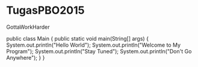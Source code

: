 # TugasPBO2015
GottaWorkHarder

public class Main {
    public static void main(String[] args) {
        System.out.println("Hello World");
        System.out.println("Welcome to My Program");
        System.out.println("Stay Tuned");
        System.out.println("Don't Go Anywhere");
    }
}

